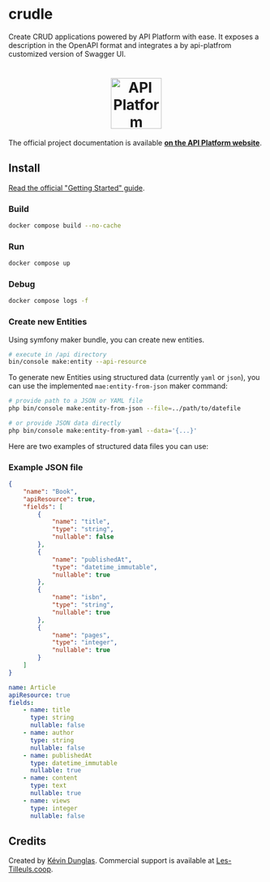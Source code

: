 # crudle

Create CRUD applications powered by API Platform with ease. 
It exposes a description in the OpenAPI format and integrates a by api-platfrom customized version of Swagger UI. 


<h1 align="center"><a href="https://api-platform.com"><img src="https://api-platform.com/images/logos/Logo_Circle%20webby%20text%20blue.png" alt="API Platform" width="100" height="100"></a></h1>

The official project documentation is available **[on the API Platform website](https://api-platform.com)**.

## Install

[Read the official "Getting Started" guide](https://api-platform.com/docs/distribution/).

### Build

```bash
docker compose build --no-cache
```

### Run

```bash
docker compose up
```

### Debug

```bash
docker compose logs -f
```

### Create new Entities 

Using symfony maker bundle, you can create new entities.

```bash
# execute in /api directory
bin/console make:entity --api-resource
```

To generate new Entities using structured data (currently `yaml` or `json`), you can use the implemented `mae:entity-from-json` maker command:

```bash
# provide path to a JSON or YAML file
php bin/console make:entity-from-json --file=../path/to/datefile

# or provide JSON data directly
php bin/console make:entity-from-yaml --data='{...}'
```

Here are two examples of structured data files you can use:

### Example JSON file

```json
{
    "name": "Book",
    "apiResource": true,
    "fields": [
        {
            "name": "title",
            "type": "string",
            "nullable": false
        },
        {
            "name": "publishedAt",
            "type": "datetime_immutable",
            "nullable": true
        },
        {
            "name": "isbn",
            "type": "string",
            "nullable": true
        },
        {
            "name": "pages",
            "type": "integer",
            "nullable": true
        }
    ]
}
```

```yaml
name: Article
apiResource: true
fields:
    - name: title
      type: string
      nullable: false
    - name: author
      type: string
      nullable: false
    - name: publishedAt
      type: datetime_immutable
      nullable: true
    - name: content
      type: text
      nullable: true
    - name: views
      type: integer
      nullable: false
```


## Credits

Created by [Kévin Dunglas](https://dunglas.fr). Commercial support is available at [Les-Tilleuls.coop](https://les-tilleuls.coop).
